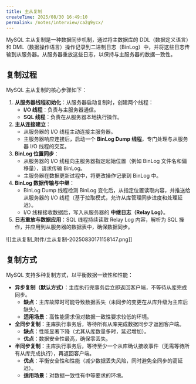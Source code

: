 ```yaml
---
title: 主从复制
createTime: 2025/08/30 16:49:10
permalink: /notes/interview/ca2g9ycx/
---
```

MySQL 主从复制是一种数据同步机制，通过将主数据库的 DDL（数据定义语言）和 DML（数据操作语言）操作记录到二进制日志（BinLog）中，并将这些日志传输到从服务器。从服务器重放这些日志，以保持与主服务器的数据一致性。

## 复制过程

MySQL 主从复制的核心步骤如下：

1. **从服务器线程初始化**：从服务器启动复制时，创建两个线程：
     - **I/O 线程**：负责与主服务器通信。
     - **SQL 线程**：负责在从服务器本地执行操作。
2. **主从连接建立**：
	- 从服务器的 I/O 线程主动连接主服务器。
	- 主服务器响应连接后，启动一个 **BinLog Dump 线程**，专门处理与从服务器 I/O 线程的交互。
3. **BinLog 位置同步**：
	- 从服务器的 I/O 线程向主服务器指定起始位置（例如 BinLog 文件名和偏移量），请求传输 BinLog。
	- 主服务器在数据更新过程中，将更改操作记录到 BinLog 中。
4. **BinLog 数据传输与中继**：
	- BinLog Dump 线程检测 BinLog 变化后，从指定位置读取内容，并推送给从服务器的 I/O 线程（基于拉取模式，允许从库管理同步进度和处理延迟）。
	- I/O 线程接收数据后，写入从服务器的 **中继日志（Relay Log）**。
5. **日志重放与数据应用**：SQL 线程持续读取 Relay Log 内容，解析为 SQL 操作，并应用到从服务器的数据表中，确保数据同步。

![[主从复制_附件/主从复制-20250830171158147.png]]

## 复制方式

MySQL 支持多种复制方式，以平衡数据一致性和性能：

- **异步复制（默认方式）**：主库执行完事务后立即返回客户端，不等待从库完成同步。
	- **缺点**：主库故障时可能导致数据丢失（未同步的变更在从库升级为主库后缺失）。
	- **适用场景**：高性能需求但对数据一致性要求较低的环境。
- **全同步复制**：主库执行事务后，等待所有从库完成数据同步才返回客户端。
	- **缺点**：性能显著下降（尤其从库数量多时，延迟增加）。
	- **优点**：数据安全性最高，确保零丢失。
- **半同步复制**：主库执行事务后，等待至少一个从库确认接收事件（无需等待所有从库完成执行），再返回客户端。
	- **优点**：平衡安全性和性能（减少数据丢失风险，同时避免全同步的高延迟）。
	- **适用场景**：对数据一致性有中等要求的环境。